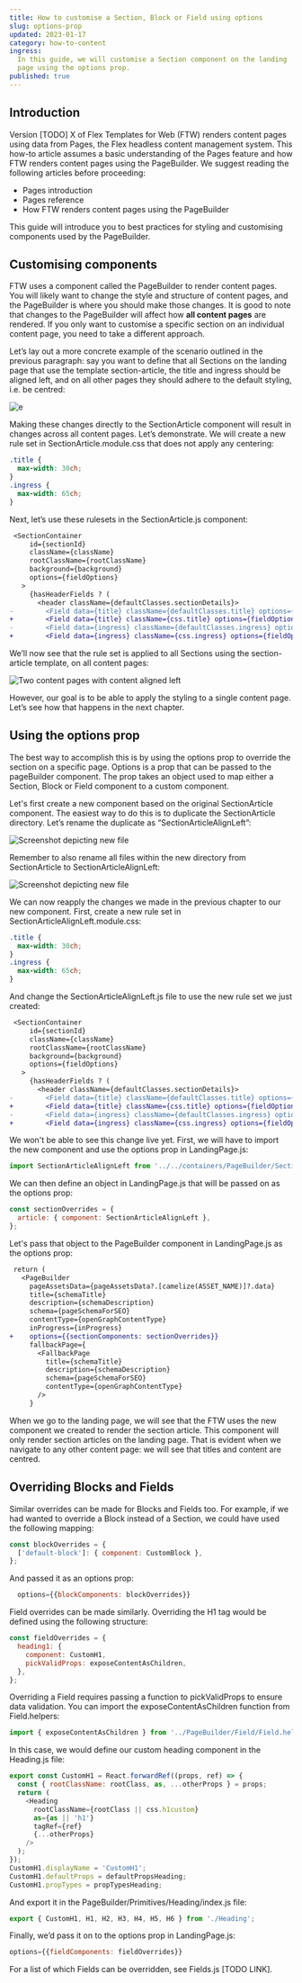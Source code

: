 ```yaml
---
title: How to customise a Section, Block or Field using options
slug: options-prop
updated: 2023-01-17
category: how-to-content
ingress:
  In this guide, we will customise a Section component on the landing
  page using the options prop.
published: true
---
```


## Introduction

Version [TODO] X of Flex Templates for Web (FTW) renders content pages
using data from Pages, the Flex headless content management system. This
how-to article assumes a basic understanding of the Pages feature and
how FTW renders content pages using the PageBuilder. We suggest reading
the following articles before proceeding:

- Pages introduction
- Pages reference
- How FTW renders content pages using the PageBuilder

This guide will introduce you to best practices for styling and
customising components used by the PageBuilder.

## Customising components

FTW uses a component called the PageBuilder to render content pages. You
will likely want to change the style and structure of content pages, and
the PageBuilder is where you should make those changes. It is good to
note that changes to the PageBuilder will affect how **all content
pages** are rendered. If you only want to customise a specific section
on an individual content page, you need to take a different approach.

Let’s lay out a more concrete example of the scenario outlined in the
previous paragraph: say you want to define that all Sections on the
landing page that use the template section-article, the title and
ingress should be aligned left, and on all other pages they should
adhere to the default styling, i.e. be centred:

![e](./example1.png)

Making these changes directly to the SectionArticle component will
result in changes across all content pages. Let’s demonstrate. We will
create a new rule set in SectionArticle.module.css that does not apply
any centering:

```css
.title {
  max-width: 30ch;
}
.ingress {
  max-width: 65ch;
}
```

Next, let’s use these rulesets in the SectionArticle.js component:

```diff
 <SectionContainer
     id={sectionId}
     className={className}
     rootClassName={rootClassName}
     background={background}
     options={fieldOptions}
   >
     {hasHeaderFields ? (
       <header className={defaultClasses.sectionDetails}>
-        <Field data={title} className={defaultClasses.title} options={fieldOptions} />
+        <Field data={title} className={css.title} options={fieldOptions} />
-        <Field data={ingress} className={defaultClasses.ingress} options={fieldOptions} />
+        <Field data={ingress} className={css.ingress} options={fieldOptions} />
```

We’ll now see that the rule set is applied to all Sections using the
section-article template, on all content pages:

![Two content pages with content aligned left](./left-aligned.png)

However, our goal is to be able to apply the styling to a single content
page. Let’s see how that happens in the next chapter.

## Using the options prop

The best way to accomplish this is by using the options prop to override
the section on a specific page. Options is a prop that can be passed to
the pageBuilder component. The prop takes an object used to map either a
Section, Block or Field component to a custom component.

Let's first create a new component based on the original SectionArticle
component. The easiest way to do this is to duplicate the SectionArticle
directory. Let’s rename the duplicate as “SectionArticleAlignLeft”:

![Screenshot depicting new file](./vscode-sc.png)

Remember to also rename all files within the new directory from
SectionArticle to SectionArticleAlignLeft:

![Screenshot depicting new file](./vscode-sc2.png)

We can now reapply the changes we made in the previous chapter to our
new component. First, create a new rule set in
SectionArticleAlignLeft.module.css:

```css
.title {
  max-width: 30ch;
}
.ingress {
  max-width: 65ch;
}
```

And change the SectionArticleAlignLeft.js file to use the new rule set
we just created:

```diff
 <SectionContainer
     id={sectionId}
     className={className}
     rootClassName={rootClassName}
     background={background}
     options={fieldOptions}
   >
     {hasHeaderFields ? (
       <header className={defaultClasses.sectionDetails}>
-        <Field data={title} className={defaultClasses.title} options={fieldOptions} />
+        <Field data={title} className={css.title} options={fieldOptions} />
-        <Field data={ingress} className={defaultClasses.ingress} options={fieldOptions} />
+        <Field data={ingress} className={css.ingress} options={fieldOptions} />
```

We won't be able to see this change live yet. First, we will have to
import the new component and use the options prop in LandingPage.js:

```js
import SectionArticleAlignLeft from '../../containers/PageBuilder/SectionBuilder/SectionArticleAlignLeft';
```

We can then define an object in LandingPage.js that will be passed on as
the options prop:

```js
const sectionOverrides = {
  article: { component: SectionArticleAlignLeft },
};
```

Let's pass that object to the PageBuilder component in LandingPage.js as
the options prop:

```diff
 return (
   <PageBuilder
     pageAssetsData={pageAssetsData?.[camelize(ASSET_NAME)]?.data}
     title={schemaTitle}
     description={schemaDescription}
     schema={pageSchemaForSEO}
     contentType={openGraphContentType}
     inProgress={inProgress}
+    options={{sectionComponents: sectionOverrides}}
     fallbackPage={
       <FallbackPage
         title={schemaTitle}
         description={schemaDescription}
         schema={pageSchemaForSEO}
         contentType={openGraphContentType}
       />
     }
```

When we go to the landing page, we will see that the FTW uses the new
component we created to render the section article. This component will
only render section articles on the landing page. That is evident when
we navigate to any other content page: we will see that titles and
content are centred.

## Overriding Blocks and Fields

Similar overrides can be made for Blocks and Fields too. For example, if
we had wanted to override a Block instead of a Section, we could have
used the following mapping:

```js
const blockOverrides = {
  ['default-block']: { component: CustomBlock },
};
```

And passed it as an options prop:

```js
  options={{blockComponents: blockOverrides}}
```

Field overrides can be made similarly. Overriding the H1 tag would be
defined using the following structure:

```js
const fieldOverrides = {
  heading1: {
    component: CustomH1,
    pickValidProps: exposeContentAsChildren,
  },
};
```

Overriding a Field requires passing a function to pickValidProps to
ensure data validation. You can import the exposeContentAsChildren
function from Field.helpers:

```js
import { exposeContentAsChildren } from '../PageBuilder/Field/Field.helpers';
```

In this case, we would define our custom heading component in the
Heading.js file:

```js
export const CustomH1 = React.forwardRef((props, ref) => {
  const { rootClassName: rootClass, as, ...otherProps } = props;
  return (
    <Heading
      rootClassName={rootClass || css.h1custom}
      as={as || 'h1'}
      tagRef={ref}
      {...otherProps}
    />
  );
});
CustomH1.displayName = 'CustomH1';
CustomH1.defaultProps = defaultPropsHeading;
CustomH1.propTypes = propTypesHeading;
```

And export it in the PageBuilder/Primitives/Heading/index.js file:

```js
export { CustomH1, H1, H2, H3, H4, H5, H6 } from './Heading';
```

Finally, we’d pass it on to the options prop in LandingPage.js:

```js
options={{fieldComponents: fieldOverrides}}
```

For a list of which Fields can be overridden, see Fields.js [TODO LINK].
